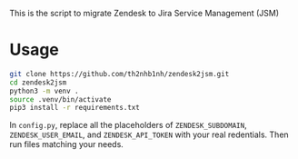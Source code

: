 This is the script to migrate Zendesk to Jira Service Management (JSM)

# Usage
```sh
git clone https://github.com/th2nhb1nh/zendesk2jsm.git
cd zendesk2jsm
python3 -m venv .
source .venv/bin/activate
pip3 install -r requirements.txt
```

In `config.py`, replace all the placeholders of `ZENDESK_SUBDOMAIN`, `ZENDESK_USER_EMAIL`, and `ZENDESK_API_TOKEN` with your real redentials. Then run files matching your needs.
